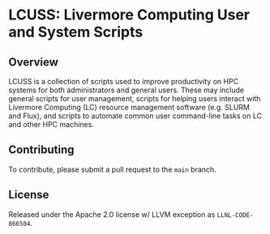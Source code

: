 # LCUSS: Livermore Computing User and System Scripts
## Overview
LCUSS is a collection of scripts used to improve productivity on HPC systems for both administrators and general users. These may include general scripts for user management, scripts for helping users interact with Livermore Computing (LC) resource management software (e.g. SLURM and Flux), and scripts to automate common user command-line tasks on LC and other HPC machines.

## Contributing
To contribute, please submit a pull request to the `main` branch.

## License
Released under the Apache 2.0 license w/ LLVM exception as `LLNL-CODE-866504`.
